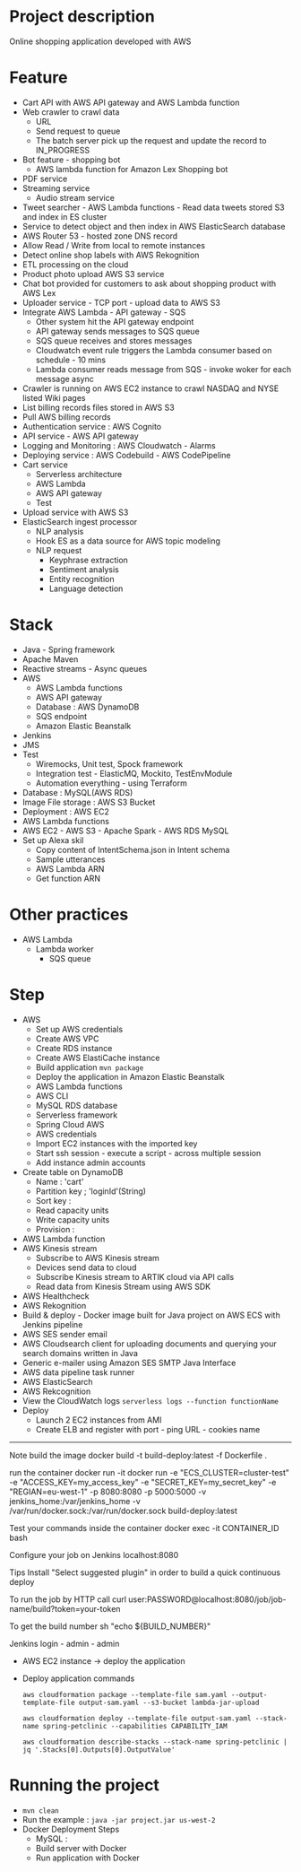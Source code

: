 # Project description
 
Online shopping application developed with AWS 
# Feature 
+ Cart API with AWS API gateway and AWS Lambda function 
+ Web crawler to crawl data
    + URL 
    + Send request to queue 
    + The batch server pick up the request and update the record to IN_PROGRESS 
+ Bot feature - shopping bot 
    + AWS lambda function for Amazon Lex Shopping bot  
+ PDF service 
+ Streaming service 
    + Audio stream service
+ Tweet searcher - AWS Lambda functions - Read data tweets stored S3 and index in ES cluster 
+ Service to detect object and then index in AWS ElasticSearch database 
+ AWS Router 53 - hosted zone DNS record 
+ Allow Read / Write from local to remote instances
+ Detect online shop labels with AWS Rekognition 
+ ETL processing on the cloud 
+ Product photo upload AWS S3 service 
+ Chat bot provided for customers to ask about shopping product with AWS Lex   
+ Uploader service - TCP port - upload data to AWS S3 
+ Integrate AWS Lambda - API gateway - SQS
    + Other system hit the API gateway endpoint 
    + API gateway sends messages to SQS queue 
    + SQS queue receives and stores messages 
    + Cloudwatch event rule triggers the Lambda consumer based on schedule - 10 mins 
    + Lambda consumer reads message from SQS - invoke woker for each message async 
+ Crawler is running on AWS EC2 instance to crawl NASDAQ and NYSE listed Wiki pages 
+ List billing records files stored in AWS S3 
+ Pull AWS billing records 
+ Authentication service : AWS Cognito 
+ API service - AWS API gateway
+ Logging and Monitoring : AWS Cloudwatch - Alarms
+ Deploying service : AWS Codebuild - AWS CodePipeline 
+ Cart service  
    + Serverless architecture 
    + AWS Lambda 
    + AWS API gateway
    + Test  
+ Upload service with AWS S3 
+ ElasticSearch ingest processor 
    + NLP analysis 
    + Hook ES as a data source for AWS topic modeling 
    + NLP request
        + Keyphrase extraction 
        + Sentiment analysis 
        + Entity recognition 
        + Language detection
# Stack
+ Java - Spring framework
+ Apache Maven
+ Reactive streams - Async queues 
+ AWS 
    + AWS Lambda functions  
    + AWS API gateway
    + Database : AWS DynamoDB
    + SQS endpoint 
    + Amazon Elastic Beanstalk
+ Jenkins 
+ JMS  
+ Test 
    + Wiremocks, Unit test, Spock framework
    + Integration test - ElasticMQ, Mockito, TestEnvModule 
    + Automation everything - using Terraform  
+ Database : MySQL(AWS RDS)
+ Image File storage : AWS S3 Bucket 
+ Deployment : AWS EC2 
+ AWS Lambda functions 
+ AWS EC2 - AWS S3 - Apache Spark - AWS RDS MySQL
+ Set up Alexa skil
    + Copy content of IntentSchema.json in Intent schema
    + Sample utterances 
    + AWS Lambda ARN
    + Get function ARN
# Other practices 
+ AWS Lambda 
    + Lambda worker 
        + SQS queue 
# Step  
+ AWS
    + Set up AWS credentials 
    + Create AWS VPC 
    + Create RDS instance 
    + Create AWS ElastiCache instance 
    + Build application `mvn package`
    + Deploy the application in Amazon Elastic Beanstalk 
    + AWS Lambda functions 
    + AWS CLI 
    + MySQL RDS database 
    + Serverless framework 
    + Spring Cloud AWS 
    + AWS credentials 
    + Import EC2 instances with the imported key 
    + Start ssh session - execute a script - across multiple session 
    + Add instance admin accounts 
+ Create table on DynamoDB
    + Name : 'cart'
    + Partition key ; 'loginId'(String)
    + Sort key : 
    + Read capacity units 
    + Write capacity units 
    + Provision :  
+ AWS Lambda function    
+ AWS Kinesis stream 
    + Subscribe to AWS Kinesis stream
    + Devices send data to cloud  
    + Subscribe Kinesis stream to ARTIK cloud via API calls 
    + Read data from Kinesis Stream using AWS SDK  
+ AWS Healthcheck 
+ AWS Rekognition
+ Build & deploy - Docker image built for Java project on AWS ECS with Jenkins pipeline  
+ AWS SES sender email 
+ AWS Cloudsearch client for uploading documents and querying your search domains written in Java
+ Generic e-mailer using Amazon SES SMTP Java Interface
+ AWS data pipeline task runner
+ AWS ElasticSearch 
+ AWS Rekcognition
+ View the CloudWatch logs 
    `serverless logs --function functionName`
+ Deploy 
    + Launch 2 EC2 instances from AMI
    + Create ELB and register with port - ping URL - cookies name 


------------------

Note 
  build the image docker build -t build-deploy:latest -f Dockerfile .
  
  run the container docker run -it docker run -e "ECS_CLUSTER=cluster-test" -e "ACCESS_KEY=my_access_key" -e "SECRET_KEY=my_secret_key" -e "REGIAN=eu-west-1" -p 8080:8080 -p 5000:5000 -v jenkins_home:/var/jenkins_home -v /var/run/docker.sock:/var/run/docker.sock build-deploy:latest
  
  Test your commands inside the container docker exec -it CONTAINER_ID bash
  
  Configure your job on Jenkins localhost:8080
  
 
  Tips
  Install "Select suggested plugin" in order to build a quick continuous deploy
  
  To run the job by HTTP call curl user:PASSWORD@localhost:8080/job/job-name/build?token=your-token
  
  To get the build number sh "echo ${BUILD_NUMBER}"
  
  Jenkins login - admin - admin
      
+ AWS EC2 instance -> deploy the application 

+ Deploy application commands 
     
    `aws cloudformation package --template-file sam.yaml --output-template-file output-sam.yaml --s3-bucket lambda-jar-upload`
    
    `aws cloudformation deploy --template-file output-sam.yaml --stack-name spring-petclinic --capabilities CAPABILITY_IAM` 
    
    `aws cloudformation describe-stacks --stack-name spring-petclinic | jq '.Stacks[0].Outputs[0].OutputValue'`
    

# Running the project
+ `mvn clean `
+ Run the example : `java -jar project.jar us-west-2`
+ Docker Deployment Steps 
    + MySQL : 
    + Build server with Docker 
    + Run application with Docker 
    
